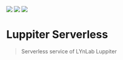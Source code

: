 [![](https://img.shields.io/circleci/project/github/lynlab/luppiter-serverless.svg?style=for-the-badge&logo=circleci&maxAge=3600)](https://circleci.com/gh/lynlab/luppiter-serverless)
[![](https://img.shields.io/codecov/c/github/lynlab/luppiter-serverless.svg?style=for-the-badge&maxAge=3600)](https://codecov.io/gh/lynlab/luppiter-serverless)
[![](https://img.shields.io/github/languages/top/lynlab/luppiter-serverless.svg?style=for-the-badge&colorB=375eab&maxAge=3600)](#)

# Luppiter Serverless

> Serverless service of LYnLab Luppiter
